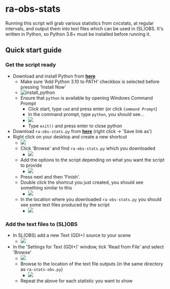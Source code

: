 # ra-obs-stats

Running this script will grab various statistics from cncstats, at regular intervals, and output them into text files which can be used in (SL)OBS. It's written in Python, so Python 3.8+ must be installed before running it.

## Quick start guide

### Get the script ready

* Download and install Python from **[here](https://www.python.org/ftp/python/3.10.1/python-3.10.1-amd64.exe)**
  * Make sure 'Add Python 3.10 to PATH' checkbox is selected before pressing 'Install Now'
  * ![install_python](https://i.imgur.com/So6mfwM.png)
  * Ensure that `python` is available by opening Windows Command Prompt
    * Click start, type `cmd` and press enter (or click `Command Prompt`)
    * In the command prompt, type `python`, you should see...
    * ![](https://i.imgur.com/xrdSugB.png)
    * Type `exit()` and press enter to close python
* Download `ra-obs-stats.py` from **[here](https://raw.githubusercontent.com/thenobo/ra-obs-stats/main/ra-obs-stats.py)** (right click -> 'Save link as')
* Right click on your desktop and create a new shortcut
  * ![](https://i.imgur.com/DkpLW8I.png)
  * Click 'Browse' and find `ra-obs-stats.py` which you downloaded
    * ![](https://i.imgur.com/5q5hngY.png)
  * Add the options to the script depending on what you want the script to provide
    * ![](https://i.imgur.com/y9BsFiK.png)
  * Press next and then 'Finish'.
  * Double click the shortcut you just created, you should see something similar to this
    * ![](https://i.imgur.com/42gTsIw.png)
  * In the location where you downloaded `ra-obs-stats.py` you should see some text files produced by the script
    * ![](https://i.imgur.com/bDesnvr.png)

### Add the text files to (SL)OBS

* In SL(OBS) add a new Text (GDI+) source to your scene
  * ![](https://i.imgur.com/k0rINVM.png)
* In the 'Settings for Text (GDI+)' window, tick 'Read from File' and select 'Browse'
  * ![](https://i.imgur.com/bU4bT5t.png)
  * Browse to the location of the text file outputs (in the same directory as `ra-stats-obs.py`)
    * ![](https://i.imgur.com/CThLb6M.png)
  * Repeat the above for each statistic you want to show
